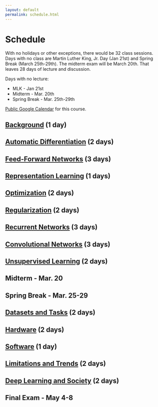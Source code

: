 ```yaml
---
layout: default
permalink: schedule.html
---
```


# Schedule

With no holidays or other exceptions, there would be 32 class sessions. Days with no class are Martin Luther King, Jr. Day (Jan 21st) and Spring Break (March 25th-29th). The midterm exam will be March 20th. That leaves 28 days of lecture and discussion.

Days with no lecture:
* MLK - Jan 21st
* Midterm - Mar. 20th
* Spring Break - Mar. 25th-29th

[Public Google Calendar](https://calendar.google.com/calendar/b/2?cid=Y3NjaTU5MjJzcHJpbmcyMDE5QGdtYWlsLmNvbQ) for this course.

## [Background](schedule/background.html) (1 day)

## [Automatic Differentiation](schedule/automatic-differentiation.html) (2 days)

## [Feed-Forward Networks](schedule/feed-forward-networks.html) (3 days)

## [Representation Learning](schedule/representation-learning.html) (1 days)

## [Optimization](schedule/optimization.html) (2 days)

## [Regularization](schedule/regularization.html) (2 days)

## [Recurrent Networks](schedule/recurrent-networks.html) (3 days)

## [Convolutional Networks](schedule/convolutional-networks.html) (3 days)

## [Unsupervised Learning](schedule/unsupervised-learning.html) (2 days)

## Midterm - Mar. 20

## Spring Break - Mar. 25-29

## [Datasets and Tasks](schedule/datasets-and-tasks.html) (2 days)

## [Hardware](schedule/hardware.html) (2 days)

## [Software](schedule/software.html) (1 day)

## [Limitations and Trends](schedule/limitations-and-trends.html) (2 days)

## [Deep Learning and Society](schedule/deep-learning-and-society.html) (2 days)

## Final Exam - May 4-8
